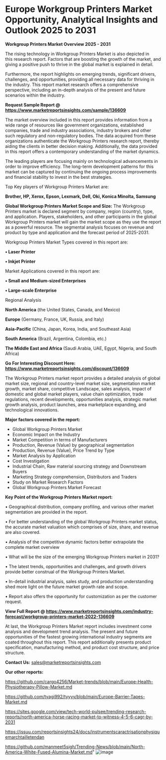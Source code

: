 # Europe Workgroup Printers Market Opportunity, Analytical Insights and Outlook 2025 to 2031

<Strong> Workgroup Printers Market Overview 2025 - 2031</strong>

The rising technology in Workgroup Printers Market is also depicted in this research report. Factors that are boosting the growth of the market, and giving a positive push to thrive in the global market is explained in detail.

Furthermore, the report highlights on emerging trends, significant drivers, challenges, and opportunities, providing all necessary data for thriving in the industry. This report market research offers a comprehensive perspective, including an in-depth analysis of the present and future scenarios within the industry.

<strong>Request Sample Report @ <a href=https://www.marketreportsinsights.com/sample/136609>https://www.marketreportsinsights.com/sample/136609</a></strong>

The market overview included in this report provides information from a wide range of resources like government organizations, established companies, trade and industry associations, industry brokers and other such regulatory and non-regulatory bodies. The data acquired from these organizations authenticate the Workgroup Printers research report, thereby aiding the clients in better decision making. Additionally, the data provided in this report offers a contemporary understanding of the market dynamics.

The leading players are focusing mainly on technological advancements in order to improve efficiency. The long-term development patterns for this market can be captured by continuing the ongoing process improvements and financial stability to invest in the best strategies.

Top Key players of Workgroup Printers Market are:

<strong>Brother, HP, Xerox, Epson, Lexmark, Dell, Oki, Konica Minolta, Samsung</strong>

<strong><b>Global Workgroup Printers Market Scope and Size:</b></strong>
The Workgroup Printers market is declared segment by company, region (country), type, and application. Players, stakeholders, and other participants in the global Workgroup Printers market will gain the market scope as they use the report as a powerful resource. The segmental analysis focuses on revenue and product by type and application and the forecast period of 2025-2031.

Workgroup Printers Market Types covered in this report are:

<strong>• Laser Printer

• Inkjet Printer</strong>

Market Applications covered in this report are:

<strong>• Small and Medium-sized Enterprises

• Large-scale Enterprise</strong> 

Regional Analysis

<strong>North America</strong> (the United States, Canada, and Mexico)

<strong>Europe</strong> (Germany, France, UK, Russia, and Italy)

<strong>Asia-Pacific</strong> (China, Japan, Korea, India, and Southeast Asia)

<strong>South America</strong> (Brazil, Argentina, Colombia, etc.)

<strong>The Middle East and Africa</strong> (Saudi Arabia, UAE, Egypt, Nigeria, and South Africa)

<strong>Go For Interesting Discount Here: <a href=https://www.marketreportsinsights.com/discount/136609>https://www.marketreportsinsights.com/discount/136609</a></strong>

The Workgroup Printers market report provides a detailed analysis of global market size, regional and country-level market size, segmentation market growth, market share, competitive Landscape, sales analysis, impact of domestic and global market players, value chain optimization, trade regulations, recent developments, opportunities analysis, strategic market growth analysis, product launches, area marketplace expanding, and technological innovations.

<strong><b>Major factors covered in the report:</b></strong>
<ul>
  <li>Global Workgroup Printers Market </li>
  <li>Economic Impact on the Industry</li>
  <li>Market Competition in terms of Manufacturers</li>
  <li>Production, Revenue (Value) by geographical segmentation</li>
  <li>Production, Revenue (Value), Price Trend by Type</li>
  <li>Market Analysis by Application</li>
  <li>Cost Investigation</li>
  <li>Industrial Chain, Raw material sourcing strategy and Downstream Buyers</li>
  <li>Marketing Strategy comprehension, Distributors and Traders</li>
  <li>Study on Market Research Factors</li>
  <li>Global Workgroup Printers Market Forecast</li>
</ul>

<strong><b>Key Point of the Workgroup Printers Market report:</b></strong>

• Geographical distribution, company profiling, and various other market segmentation are provided in the report.

• For better understanding of the global Workgroup Printers market status, the accurate market valuation which comprises of size, share, and revenue are also covered.

• Analysis of the competitive dynamic factors better extrapolate the complete market overview

• What will be the size of the emerging Workgroup Printers market in 2031?

• The latest trends, opportunities and challenges, and growth drivers provide better construal of the Workgroup Printers Market.

• In-detail industrial analysis, sales study, and production understanding shed more light on the future market growth rate and scope.

• Report also offers the opportunity for customization as per the customer request.

<strong><b>View Full Report @ <a href=https://www.marketreportsinsights.com/industry-forecast/workgroup-printers-market-2022-136609>https://www.marketreportsinsights.com/industry-forecast/workgroup-printers-market-2022-136609</a></b></strong>


At last, the Workgroup Printers Market report includes investment come analysis and development trend analysis. The present and future opportunities of the fastest growing international industry segments are coated throughout this report. This report additionally presents product specification, manufacturing method, and product cost structure, and price structure.

<strong>Contact Us:</strong>
sales@marketreportsinsights.com

<strong>Our other reports:</strong>

<a href=https://github.com/cargo4256/Market-trends/blob/main/Europe-Health-Physiotherapy-Pillow-Market.md>https://github.com/cargo4256/Market-trends/blob/main/Europe-Health-Physiotherapy-Pillow-Market.md</a>

<a href=https://github.com/tyagi992/tyyyy/blob/main/Europe-Barrier-Tapes-Market.md>https://github.com/tyagi992/tyyyy/blob/main/Europe-Barrier-Tapes-Market.md</a>

<a href=https://sites.google.com/view/tech-world-pulsee/trending-research-reports/north-america-horse-racing-market-to-witness-4-5-6-cagr-by-2031>https://sites.google.com/view/tech-world-pulsee/trending-research-reports/north-america-horse-racing-market-to-witness-4-5-6-cagr-by-2031</a>

<a href=https://issuu.com/reportsinsights24/docs/instrumentscaractrisationphysiquemarchtailletendan>https://issuu.com/reportsinsights24/docs/instrumentscaractrisationphysiquemarchtailletendan</a>

<a href=https://github.com/manmeet5sigh/Trending-News/blob/main/North-America-White-Fused-Alumina-Market.md>https://github.com/manmeet5sigh/Trending-News/blob/main/North-America-White-Fused-Alumina-Market.md</a>"
![image](https://github.com/user-attachments/assets/ecd3ad5e-ce85-4624-a093-8b5e918f43ea)
